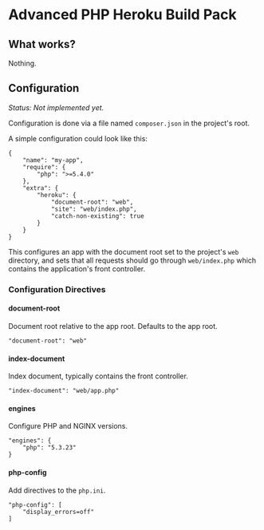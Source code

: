 # Advanced PHP Heroku Build Pack

## What works?

Nothing.

## Configuration

_Status: Not implemented yet._

Configuration is done via a file named `composer.json` in the project's
root.

A simple configuration could look like this:

    {
        "name": "my-app",
        "require": {
            "php": ">=5.4.0"
        },
        "extra": {
            "heroku": {
                "document-root": "web",
                "site": "web/index.php",
                "catch-non-existing": true
            }
        }
    }

This configures an app with the document root set to the project's `web`
directory, and sets that all requests should go through `web/index.php`
which contains the application's front controller.

### Configuration Directives

#### document-root

Document root relative to the app root. Defaults to the app root.

    "document-root": "web"

#### index-document

Index document, typically contains the front controller.

    "index-document": "web/app.php"

#### engines

Configure PHP and NGINX versions.

    "engines": {
        "php": "5.3.23"
    }

#### php-config

Add directives to the `php.ini`.

    "php-config": [
        "display_errors=off"
    ]

